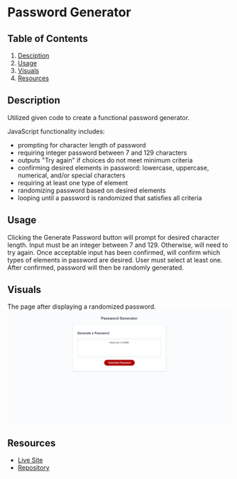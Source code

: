 # Password Generator

## Table of Contents

1. [Desciption](#description)
2. [Usage](#usage)
3. [Visuals](#visuals)
4. [Resources](#resources)

## Description

Utilized given code to create a functional password generator.

JavaScript functionality includes:

- prompting for character length of password
- requiring integer password between 7 and 129 characters
- outputs "Try again" if choices do not meet minimum criteria
- confirming desired elements in password: lowercase, uppercase, numerical, and/or special characters
- requiring at least one type of element
- randomizing password based on desired elements
- looping until a password is randomized that satisfies all criteria

## Usage

Clicking the Generate Password button will prompt for desired character length. Input must be an integer between 7 and 129. Otherwise, will need to try again. Once acceptable input has been confirmed, will confirm which types of elements in password are desired. User must select at least one. After confirmed, password will then be randomly generated.

## Visuals

The page after displaying a randomized password.
![Deployed Password Generator](password-generator.png)

## Resources

- [Live Site](https://kleylakb89.github.io/03-password-generator/)
- [Repository](https://github.com/kleylakb89/03-password-generator)